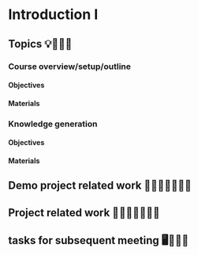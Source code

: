 # Introduction I



## Topics 💡👨🏻‍🏫 

### Course overview/setup/outline

#### Objectives

#### Materials

### Knowledge generation

#### Objectives

#### Materials

## Demo project related work 🥼🧑🏽‍💻🧑🏾‍💻  

## Project related work 🥼🧑🏿‍🔬👩🏻‍🔬

## tasks for subsequent meeting 🖥️✍🏽📖